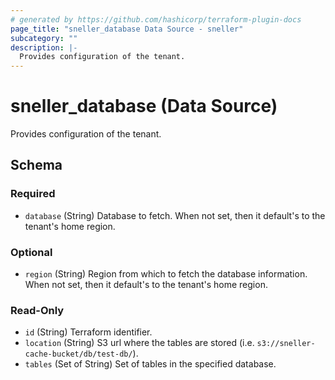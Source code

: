 ```yaml
---
# generated by https://github.com/hashicorp/terraform-plugin-docs
page_title: "sneller_database Data Source - sneller"
subcategory: ""
description: |-
  Provides configuration of the tenant.
---
```


# sneller_database (Data Source)

Provides configuration of the tenant.



<!-- schema generated by tfplugindocs -->
## Schema

### Required

- `database` (String) Database to fetch. When not set, then it default's to the tenant's home region.

### Optional

- `region` (String) Region from which to fetch the database information. When not set, then it default's to the tenant's home region.

### Read-Only

- `id` (String) Terraform identifier.
- `location` (String) S3 url where the tables are stored (i.e. `s3://sneller-cache-bucket/db/test-db/`).
- `tables` (Set of String) Set of tables in the specified database.


